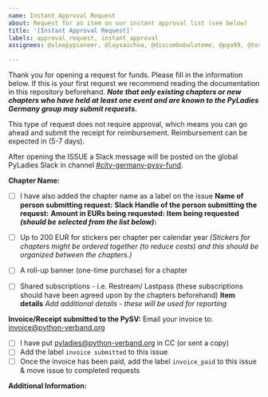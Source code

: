 ```yaml
---
name: Instant Approval Request
about: Request for an item on our instant approval list (see below)
title: '[Instant Approval Request]'
labels: approval_request, instant_approval
assignees: @sleepypioneer, @laysauchoa, @discombobulateme, @pga99, @terezaif

---
```


Thank you for opening a request for funds. Please fill in the information below. If this is your first request we recommend reading the documentation in this repository beforehand. ***Note that only existing chapters or new chapters who have held at least one event and are known to the PyLadies Germany group may submit requests.***

This type of request does not require approval, which means you can go ahead and submit the receipt for reimbursement. Reimbursement can be expected in (5-7 days).

After opening the ISSUE a Slack message will be posted on the global PyLadies Slack in channel [#city-germany-pysv-fund](https://pyladies.slack.com/archives/C06B761RX6X).

**Chapter Name:**
- [ ] I have also added the chapter name as a label on the issue
**Name of person submitting request:**
**Slack Handle of the person submitting the request:**
**Amount in EURs being requested:**
**Item being requested *(should be selected from the list below)*:**
- [ ] Up to 200 EUR for stickers per chapter per calendar year *(Stickers for chapters might be ordered together (to reduce costs) and this should be organized between the chapters.)*
- [ ] A roll-up banner (one-time purchase) for a chapter
- [ ] Shared subscriptions - i.e. Restream/ Lastpass (these subscriptions should have been agreed upon by the chapters beforehand)
**Item details**
*Add additional details - these will be used for reporting*


**Invoice/Receipt submitted to the PySV:**
Email your invoice to: [invoice@python-verband.org](mailto:invoice@python-verband.org)
- [ ] I have put pyladies@python-verband.org in CC (or sent a copy)
- [ ] Add the label `invoice submitted` to this issue
- [ ] Once the invoice has been paid, add the label `invoice_paid` to this issue & move issue to completed requests

**Additional Information:**

